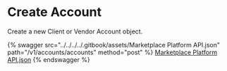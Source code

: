 # Create Account

Create a new Client or Vendor Account object.

{% swagger src="../../../../.gitbook/assets/Marketplace Platform API.json" path="/v1/accounts/accounts" method="post" %}
[Marketplace Platform API.json](<../../../../.gitbook/assets/Marketplace Platform API.json>)
{% endswagger %}
